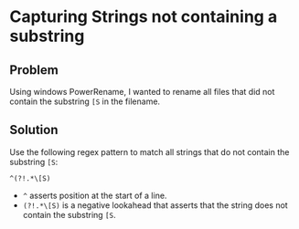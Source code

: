 # Capturing Strings not containing a substring

## Problem

Using windows PowerRename, I wanted to rename all files that did not contain the substring `[S` in the filename.

## Solution

Use the following regex pattern to match all strings that do not contain the substring `[S`:

```regex
^(?!.*\[S)
```

-   `^` asserts position at the start of a line.
-   `(?!.*\[S)` is a negative lookahead that asserts that the string does not contain the substring `[S`.
